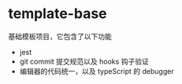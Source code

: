 # template-base

基础模板项目，它包含了以下功能

- jest
- git commit 提交规范以及 hooks 钩子验证
- 编辑器的代码统一，以及 typeScript 的 debugger
